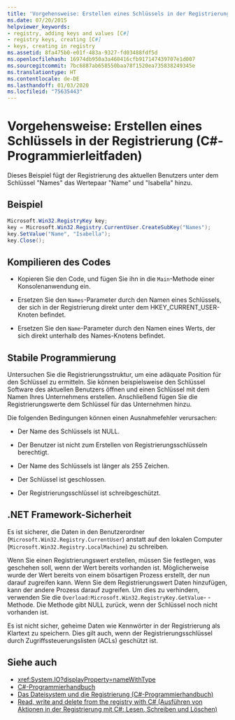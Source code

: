 ```yaml
---
title: 'Vorgehensweise: Erstellen eines Schlüssels in der Registrierung (C#- Programmierleitfaden)'
ms.date: 07/20/2015
helpviewer_keywords:
- registry, adding keys and values [C#]
- registry keys, creating [C#]
- keys, creating in registry
ms.assetid: 8fa475b0-e01f-483a-9327-fd03488fdf5d
ms.openlocfilehash: 16974db950a3a460416cfb917147439707e1d007
ms.sourcegitcommit: 7bc6887ab658550baa78f1520ea735838249345e
ms.translationtype: HT
ms.contentlocale: de-DE
ms.lasthandoff: 01/03/2020
ms.locfileid: "75635443"
---
```

# <a name="how-to-create-a-key-in-the-registry-c-programming-guide"></a>Vorgehensweise: Erstellen eines Schlüssels in der Registrierung (C#- Programmierleitfaden)
Dieses Beispiel fügt der Registrierung des aktuellen Benutzers unter dem Schlüssel "Names" das Wertepaar "Name" und "Isabella" hinzu.  
  
## <a name="example"></a>Beispiel  
  
```csharp  
Microsoft.Win32.RegistryKey key;  
key = Microsoft.Win32.Registry.CurrentUser.CreateSubKey("Names");  
key.SetValue("Name", "Isabella");  
key.Close();  
```  
  
## <a name="compiling-the-code"></a>Kompilieren des Codes  
  
- Kopieren Sie den Code, und fügen Sie ihn in die `Main`-Methode einer Konsolenanwendung ein.  
  
- Ersetzen Sie den `Names`-Parameter durch den Namen eines Schlüssels, der sich in der Registrierung direkt unter dem HKEY_CURRENT_USER-Knoten befindet.  
  
- Ersetzen Sie den `Name`-Parameter durch den Namen eines Werts, der sich direkt unterhalb des Names-Knotens befindet.  
  
## <a name="robust-programming"></a>Stabile Programmierung  
 Untersuchen Sie die Registrierungsstruktur, um eine adäquate Position für den Schlüssel zu ermitteln. Sie können beispielsweise den Schlüssel Software des aktuellen Benutzers öffnen und einen Schlüssel mit dem Namen Ihres Unternehmens erstellen. Anschließend fügen Sie die Registrierungswerte dem Schlüssel für das Unternehmen hinzu.  
  
 Die folgenden Bedingungen können einen Ausnahmefehler verursachen:  
  
- Der Name des Schlüssels ist NULL.  
  
- Der Benutzer ist nicht zum Erstellen von Registrierungsschlüsseln berechtigt.  
  
- Der Name des Schlüssels ist länger als 255 Zeichen.  
  
- Der Schlüssel ist geschlossen.  
  
- Der Registrierungsschlüssel ist schreibgeschützt.  
  
## <a name="net-framework-security"></a>.NET Framework-Sicherheit  
 Es ist sicherer, die Daten in den Benutzerordner (`Microsoft.Win32.Registry.CurrentUser`) anstatt auf den lokalen Computer (`Microsoft.Win32.Registry.LocalMachine`) zu schreiben.  
  
 Wenn Sie einen Registrierungswert erstellen, müssen Sie festlegen, was geschehen soll, wenn der Wert bereits vorhanden ist. Möglicherweise wurde der Wert bereits von einem bösartigen Prozess erstellt, der nun darauf zugreifen kann. Wenn Sie dem Registrierungswert Daten hinzufügen, kann der andere Prozess darauf zugreifen. Um dies zu verhindern, verwenden Sie die `Overload:Microsoft.Win32.RegistryKey.GetValue`- -Methode. Die Methode gibt NULL zurück, wenn der Schlüssel noch nicht vorhanden ist.  
  
 Es ist nicht sicher, geheime Daten wie Kennwörter in der Registrierung als Klartext zu speichern. Dies gilt auch, wenn der Registrierungsschlüssel durch Zugriffssteuerungslisten (ACLs) geschützt ist.  
  
## <a name="see-also"></a>Siehe auch

- <xref:System.IO?displayProperty=nameWithType>
- [C#-Programmierhandbuch](../index.md)
- [Das Dateisystem und die Registrierung (C#-Programmierhandbuch)](./index.md)
- [Read, write and delete from the registry with C# (Ausführen von Aktionen in der Registrierung mit C#: Lesen, Schreiben und Löschen)](https://www.codeproject.com/Articles/3389/Read-write-and-delete-from-registry-with-C)
